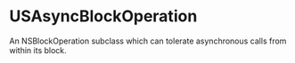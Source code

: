 # USAsyncBlockOperation
An NSBlockOperation subclass which can tolerate asynchronous calls from within its block.
